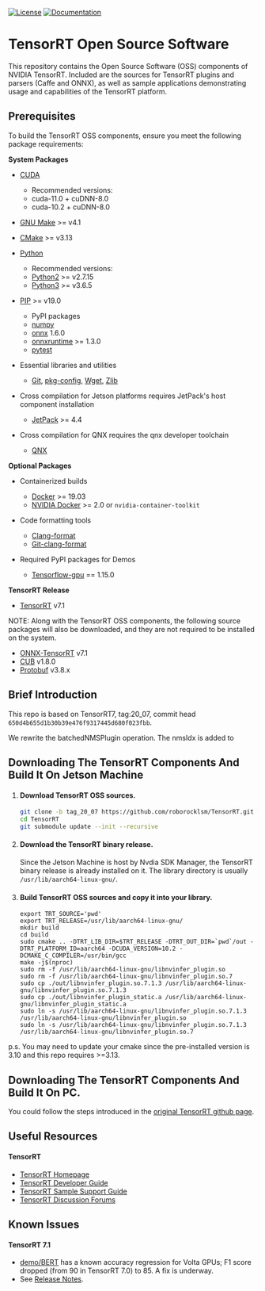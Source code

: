 [![License](https://img.shields.io/badge/License-Apache%202.0-blue.svg)](https://opensource.org/licenses/Apache-2.0) [![Documentation](https://img.shields.io/badge/TensorRT-documentation-brightgreen.svg)](https://docs.nvidia.com/deeplearning/sdk/tensorrt-developer-guide/index.html)



# TensorRT Open Source Software

This repository contains the Open Source Software (OSS) components of NVIDIA TensorRT. Included are the sources for TensorRT plugins and parsers (Caffe and ONNX), as well as sample applications demonstrating usage and capabilities of the TensorRT platform.


## Prerequisites

To build the TensorRT OSS components, ensure you meet the following package requirements:

**System Packages**

* [CUDA](https://developer.nvidia.com/cuda-toolkit)
  * Recommended versions:
  * cuda-11.0 + cuDNN-8.0
  * cuda-10.2 + cuDNN-8.0

* [GNU Make](https://ftp.gnu.org/gnu/make/) >= v4.1

* [CMake](https://github.com/Kitware/CMake/releases) >= v3.13

* [Python](<https://www.python.org/downloads/>)
  * Recommended versions:
  * [Python2](https://www.python.org/downloads/release/python-2715/) >= v2.7.15
  * [Python3](https://www.python.org/downloads/release/python-365/) >= v3.6.5

* [PIP](https://pypi.org/project/pip/#history) >= v19.0
  * PyPI packages
  * [numpy](https://pypi.org/project/numpy/)
  * [onnx](https://pypi.org/project/onnx/1.6.0/) 1.6.0
  * [onnxruntime](https://pypi.org/project/onnxruntime/) >= 1.3.0
  * [pytest](https://pypi.org/project/pytest/)

* Essential libraries and utilities
  * [Git](https://git-scm.com/downloads), [pkg-config](https://www.freedesktop.org/wiki/Software/pkg-config/), [Wget](https://www.gnu.org/software/wget/faq.html#download), [Zlib](https://zlib.net/)

* Cross compilation for Jetson platforms requires JetPack's host component installation
  * [JetPack](https://developer.nvidia.com/embedded/jetpack) >= 4.4

* Cross compilation for QNX requires the qnx developer toolchain
  * [QNX](https://blackberry.qnx.com/en)

**Optional Packages**

* Containerized builds
  * [Docker](https://docs.docker.com/install/) >= 19.03
  * [NVIDIA Docker](https://github.com/NVIDIA/nvidia-docker) >= 2.0 or `nvidia-container-toolkit`

* Code formatting tools
  * [Clang-format](https://clang.llvm.org/docs/ClangFormat.html)
  * [Git-clang-format](https://github.com/llvm-mirror/clang/blob/master/tools/clang-format/git-clang-format)

* Required PyPI packages for Demos
  * [Tensorflow-gpu](https://pypi.org/project/tensorflow/1.14.0/) == 1.15.0

**TensorRT Release**

* [TensorRT](https://developer.nvidia.com/nvidia-tensorrt-download) v7.1


NOTE: Along with the TensorRT OSS components, the following source packages will also be downloaded, and they are not required to be installed on the system.

- [ONNX-TensorRT](https://github.com/onnx/onnx-tensorrt) v7.1
- [CUB](http://nvlabs.github.io/cub/) v1.8.0
- [Protobuf](https://github.com/protocolbuffers/protobuf.git) v3.8.x

## Brief Introduction

This repo is based on TensorRT7, tag:20_07, commit head `650d4b655d1b30b39e476f9317445d680f023fbb`.

We rewrite the batchedNMSPlugin operation. The nmsIdx is added to 

## Downloading The TensorRT Components And Build It On Jetson Machine
1. #### Download TensorRT OSS sources.
	```bash
	git clone -b tag_20_07 https://github.com/roborocklsm/TensorRT.git TensorRT
	cd TensorRT
	git submodule update --init --recursive
	```

2. #### Download the TensorRT binary release.
	Since the Jetson Machine is host by Nvdia SDK Manager, the TensorRT binary release is already installed on it. The library directory is usually `/usr/lib/aarch64-linux-gnu/`.

3. #### Build TensorRT OSS sources and copy it into your library.
	```
	export TRT_SOURCE='pwd'
	export TRT_RELEASE=/usr/lib/aarch64-linux-gnu/
	mkdir build 
	cd build
	sudo cmake .. -DTRT_LIB_DIR=$TRT_RELEASE -DTRT_OUT_DIR=`pwd`/out -DTRT_PLATFORM_ID=aarch64 -DCUDA_VERSION=10.2 -DCMAKE_C_COMPILER=/usr/bin/gcc
	make -j$(nproc)
	sudo rm -f /usr/lib/aarch64-linux-gnu/libnvinfer_plugin.so
	sudo rm -f /usr/lib/aarch64-linux-gnu/libnvinfer_plugin.so.7
	sudo cp ./out/libnvinfer_plugin.so.7.1.3 /usr/lib/aarch64-linux-gnu/libnvinfer_plugin.so.7.1.3
	sudo cp ./out/libnvinfer_plugin_static.a /usr/lib/aarch64-linux-gnu/libnvinfer_plugin_static.a
	sudo ln -s /usr/lib/aarch64-linux-gnu/libnvinfer_plugin.so.7.1.3 /usr/lib/aarch64-linux-gnu/libnvinfer_plugin.so
	sudo ln -s /usr/lib/aarch64-linux-gnu/libnvinfer_plugin.so.7.1.3 /usr/lib/aarch64-linux-gnu/libnvinfer_plugin.so.7
	```

p.s. You may need to update your cmake since the pre-installed version is 3.10 and this repo requires >=3.13.

## Downloading The TensorRT Components And Build It On PC.
You could follow the steps introduced in the [original TensorRT github page](https://github.com/NVIDIA/TensorRT).

## Useful Resources

#### TensorRT

* [TensorRT Homepage](https://developer.nvidia.com/tensorrt)
* [TensorRT Developer Guide](https://docs.nvidia.com/deeplearning/tensorrt/developer-guide/index.html)
* [TensorRT Sample Support Guide](https://docs.nvidia.com/deeplearning/tensorrt/sample-support-guide/index.html)
* [TensorRT Discussion Forums](https://devtalk.nvidia.com/default/board/304/tensorrt/)


## Known Issues

#### TensorRT 7.1
* [demo/BERT](demo/BERT) has a known accuracy regression for Volta GPUs; F1 score dropped (from 90 in TensorRT 7.0) to 85. A fix is underway.
* See [Release Notes](https://docs.nvidia.com/deeplearning/tensorrt/release-notes/tensorrt-7.html#rel_7-1-3).
